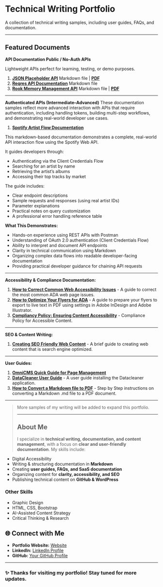 # Technical Writing Portfolio
A collection of technical writing samples, including user guides, FAQs, and documentation.

---

## Featured Documents

**API Documentation Public / No-Auth APIs**

Lightweight APIs perfect for learning, testing, or demo purposes.

1. **[JSON Placeholder API](./JSONPlaceholder-API-Documnetation.md)** Markdown file | **[PDF](./json-placeholder-api-doc.pdf)** 
2. **[Reqres API Documentation](./Reqres-API-Documentation.md)** Markdown file 
3. **[Rook Memory Management API](./Rook-API-Internal-Memory-Management-System.md)** Markdown file | **[PDF](./Rook-API-Internal-Memory-Mangement-System.pdf)**

---

**Authenticated APIs (Intermediate–Advanced)**
These documentation samples reflect more advanced interaction with APIs that require authentication, including handling tokens, building multi-step workflows, and demonstrating real-world developer use cases.

1. **[Spotify Artist Flow Documentation](./Spotify-Artist-Flow-Documentation.md)**

This markdown-based documentation demonstrates a complete, real-world API interaction flow using the Spotify Web API.

It guides developers through:

- Authenticating via the Client Credentials Flow
- Searching for an artist by name
- Retrieving the artist’s albums
- Accessing their top tracks by market

The guide includes:
- Clear endpoint descriptions
- Sample requests and responses (using real artist IDs)
- Parameter explanations
- Practical notes on query customization
- A professional error handling reference table

**What This Demonstrates:**
- Hands-on experience using REST APIs with Postman
- Understanding of OAuth 2.0 authentication (Client Credentials Flow)
- Ability to interpret and document API endpoints
- Clarity in technical communication using Markdown
- Organizing complex data flows into readable developer-facing documentation
- Providing practical developer guidance for chaining API requests

---

**Accessibility & Compliance Documentation:**

1. **[How to Correct Common Web Accessibility Issues](./ada-common-issues.md)** - A guide to correct the most common ADA web page issues.
2. **[How to Optimize Your Flyers for ADA](./flyers)** - A guide to prepare your flyers to export to live text in PDF using settings in Adobe InDesign and Adobe Illustrator.
3. **[Compliancy Policy: Ensuring Content Accessibility](./content-accessibility.md)** - Compliance Policy for Accessible Content. 

---

**SEO & Content Writing:**

1. **[Creating SEO Friendly Web Content](./seo-content.md)** - A brief guide to creating web content that is search engine optimized.

---

**User Guides:**
1. **[OmniCMS Quick Guide for Page Management](https://github.com/cdpearsontx/cms-quick-reference/blob/main/content-management.md)**
2. **[DataCleaner User Guide](./datacleaner-user-guide.md)** - A user guide installing the Datacleaner application. 
4. **[How to Convert a Markdown file to PDF](./markdown-to-pdf)** - Step by Step instructions on converting a Markdown .md file to a PDF document.

---

 > More samples of my writing will be added to expand this portfolio.
>
> ---
>
> ## About Me
>
>I specialize in **technical writing, documentation, and content management**, with a focus on **clear and user-friendly documentation**. My skills include:

- Digital Accessibility 
- Writing & structuring documentation in **Markdown**  
- Creating **user guides, FAQs, and SaaS documentation**  
- Organizing content for **clarity, accessibility, and SEO**  
- Publishing technical content on **GitHub & WordPress**

### Other Skills

- Graphic Design
- HTML, CSS, Bootstrap
- AI-Assisted Content Strategy 
- Critical Thinking & Research

## 🌐 Connect with Me

- **Portfolio Website:** [Website](https://cdpearsonwrites.wordpress.com/)  
- **LinkedIn:** [LinkedIn Profile](https://www.linkedin.com/in/cherilyn-pearson-9242448/)  
- **GitHub:** [Your GitHub Profile](https://github.com/cdpearsontx)  

---

### ✨ Thanks for visiting my portfolio! Stay tuned for more updates.

